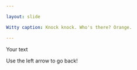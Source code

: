 ```yaml
---

layout: slide

Witty caption: Knock knock. Who's there? Orange.

---
```


Your text

Use the left arrow to go back!
